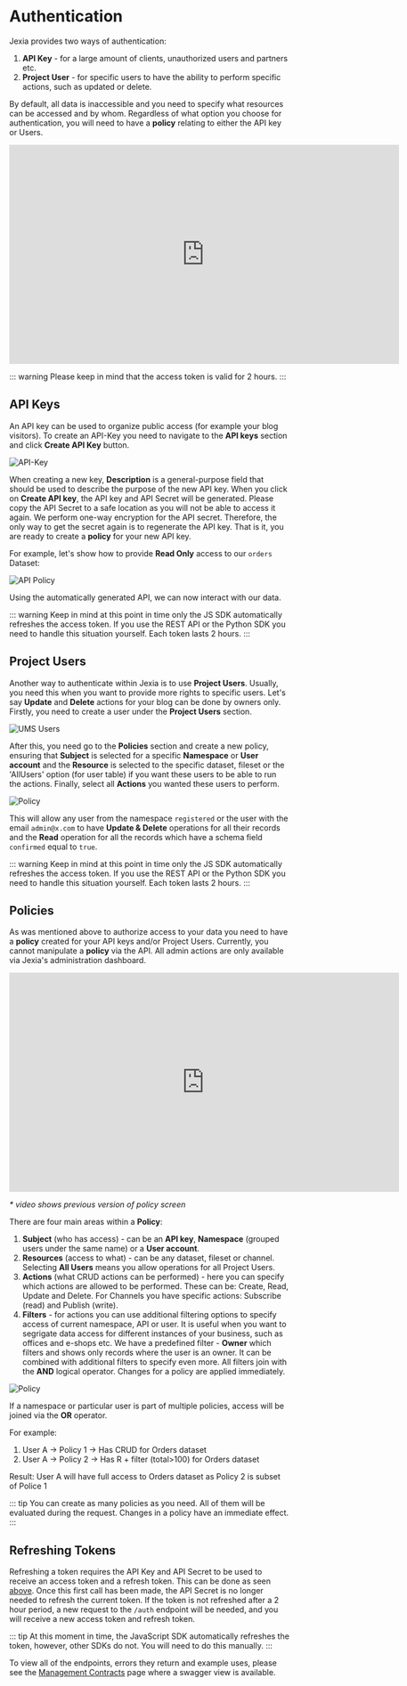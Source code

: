 # Authentication 
Jexia provides two ways of authentication:
1. **API Key** - for a large amount of clients, unauthorized users and partners etc.
2. **Project User** - for specific users to have the ability to perform specific actions, such as updated or delete. 

By default, all data is inaccessible and you need to specify what resources can be accessed and by whom. Regardless of what option you choose for authentication, you will need to have a **policy** relating to either the API key or Users. 

<iframe width="700" height="394" src="https://www.youtube.com/embed/o2ZN3nvdhi8" frameborder="0" allow="accelerometer; autoplay; encrypted-media; gyroscope; picture-in-picture" allowfullscreen></iframe>

::: warning
Please keep in mind that the access token is valid for 2 hours. 
:::

## API Keys
An API key can be used to organize public access (for example your blog visitors). To create an API-Key you need to navigate to the **API keys** section and click **Create API Key** button.

![API-Key](./api-key.png)

When creating a new key, **Description** is a general-purpose field that should be used to describe the purpose of the new API key.
When you click on **Create API key**, the API key and API Secret will be generated. Please copy the API Secret to a safe location as you will not be able to access it again. We perform one-way encryption for the API secret. Therefore, the only way to get the secret again is to regenerate the API key. That is it, you are ready to create a **policy** for your new API key. 

For example, let's show how to provide **Read Only** access to our `orders` Dataset:

![API Policy](./api_policy.png)

Using the automatically generated API, we can now interact with our data. 

<CodeSwitcher :languages="{js:'JavaScript',py:'Python',bash:'cURL'}">
<template v-slot:py>

``` py
from jexia_sdk.http import HTTPClient

JEXIA_PROJECT_ID = ''
JEXIA_API_KEY = ''
JEXIA_API_SECRET = ''

if __name__ == '__main__':
    client = HTTPClient()
    client.auth_consumption(
        project=JEXIA_PROJECT_ID,
        method='apk',
        key=JEXIA_API_KEY,
        secret=JEXIA_API_SECRET,
    )
    res = client.request(
        method='GET',
        url='/ds/orders',
        cond='[{"field":"dislike"},"=",true]',
        outputs='["id","total","title"]'
    )
    print(res)
```

</template>
<template v-slot:js>

``` js
// Jexia client for Node Application
import { jexiaClient, dataOperations } from "jexia-sdk-js/node";

// Jexia client for Browser Application
import { jexiaClient, dataOperations } from "jexia-sdk-js/browser";


const ds = dataOperations();

// You need to use your API Key / API Secret which is generated within your Jexia application. 
// Do not forget make a Policy for your API!
jexiaClient().init({
  projectID: "PROJECT_ID",
  key: "API_KEY",
  secret: "API_SECRET",
  zone: "PROJECT_ZONE",
}, ds);

// Now you can run the read operation for your Datasets
const orders = ds.dataset("orders");
const selectQuery = orders
  .select()
  .where(field => field("dislike").isEqualTo(true));

selectQuery.subscribe(records => {
    // You will always get an array of created records, including their 
    // generated IDs (even when inserting a single record) 
  },
  error => {
    // If something goes wrong, the error information is accessible here 
});
```
</template>
<template v-slot:bash>

```bash
# Environment variables to be set
export PROJECT_ID=<project_id>
export API_KEY=<key_here>
export API_SECRET=<secret_here>

# save API key token to our environment in case we need to use it
export API_TOKEN=`curl -X POST -d '{
  "method":"apk",
  "key":"'"$API_KEY"'",
  "secret":"'"$API_SECRET"'"
}' "https://$PROJECT_ID.app.jexia.com/auth" | jq .access_token`

# Select all data with our API token
curl -H "Authorization: Bearer $API_TOKEN"
  -X GET "https://$PROJECT_ID.app.jexia.com/ds/orders" | jq .
```
</template>
</CodeSwitcher>

::: warning
Keep in mind at this point in time only the JS SDK automatically refreshes the access token. If you use the REST API or the Python SDK you need to handle this situation yourself. Each token lasts 2 hours. 
:::

## Project Users
Another way to authenticate within Jexia is to use **Project Users**. Usually, you need this when you want to provide more rights to specific users. Let's say **Update** and **Delete** actions for your blog can be done by owners only. Firstly, you need to create a user under the **Project Users** section.

![UMS Users](./ums-2.png)

After this, you need go to the **Policies** section and create a new policy, ensuring that **Subject** is selected for a specific **Namespace** or **User account** and the **Resource** is selected to the specific dataset, fileset or the 'AllUsers' option (for user table) if you want these users to be able to run the actions. Finally, select all **Actions** you wanted these users to perform.

![Policy](./policy.png)

This will allow any user from the namespace `registered` or the user with the email `admin@x.com` to have **Update & Delete** operations for all their records and the **Read** operation for all the records which have a schema field `confirmed` equal to `true`.

<CodeSwitcher :languages="{js:'JavaScript',py:'Python',bash:'cURL'}">
<template v-slot:py>

``` py
from jexia_sdk.http import HTTPClient

JEXIA_PROJECT_ID = 'project_id'
USER_EMAIL = 'admin@x.com'
USER_PASSWORD = 'secret-password'

if __name__ == '__main__':
    client = HTTPClient()
    client.auth_consumption(
      project=JEXIA_PROJECT_ID,
      method='ums',
      email=USER_EMAIL,
      password=USER_PASSWORD
    )
    # Make future requests with user access rights
    res = client.request(
          method='GET',
          url='/ds/orders',
          cond='[{"field":"dislike"},"=",true]',
          outputs='["id","total","title"]'
    )
    print(res)
```

</template>
<template v-slot:js>

``` js
// Jexia client and Project Users module for Node App
import { jexiaClient, UMSModule} from "jexia-sdk-js/node"; 

// Jexia client and Project Users module for Browser App
import { jexiaClient, UMSModule} from "jexia-sdk-js/browser"; 

const ums = new UMSModule(); 

jexiaClient().init({  
  projectID: "PROJECT_ID",  
}, ums); 

// Sign in with the user created in your Jexia project
ums.signIn({  
  email: 'admin@x.com',  
  password: 'secret-password'
}).subscribe(
  data=>{ ...do future selects... },
  error=>{... error handle...}
);  
```
</template>
<template v-slot:bash>

``` bash
# Environment variables to be set
export PROJECT_ID=<project_id>
export TEST_USER=<user_here>
export TEST_USER_PSW=<password_here>

# save UMS token to our environment in case we need to access Project Users
export UMS_TOKEN=`curl -X POST -d '{
  "method":"ums",
  "email":"'"$TEST_USER"'",
  "password":"'"$TEST_USER_PSW"'"
}' "https://$PROJECT_ID.app.jexia.com/auth" | jq -r .access_token`

# Select all data with our ums token
curl -H "Authorization: Bearer $UMS_TOKEN"
  -X GET "https://$PROJECT_ID.app.jexia.com/ds/orders" | jq .
```

</template>
</CodeSwitcher>

::: warning
Keep in mind at this point in time only the JS SDK automatically refreshes the access token. If you use the REST API or the Python SDK you need to handle this situation yourself. Each token lasts 2 hours. 
:::

## Policies
As was mentioned above to authorize access to your data you need to have a **policy** created for your API keys and/or Project Users. 
Currently, you cannot manipulate a **policy** via the API. All admin actions are only available via Jexia's administration dashboard.

<iframe width="700" height="394" src="https://www.youtube.com/embed/i4dKznoXry0" frameborder="0" allow="accelerometer; autoplay; encrypted-media; gyroscope; picture-in-picture" allowfullscreen></iframe>

_* video shows previous version of policy screen_

There are four main areas within a **Policy**:
1. **Subject** (who has access) - can be an **API key**, **Namespace** (grouped users under the same name) or a **User account**.
2. **Resources** (access to what) - can be any dataset, fileset or channel. Selecting **All Users** means you allow  operations for all Project Users. 
3. **Actions** (what CRUD actions can be performed) - here you can specify which actions are allowed to be performed. These can be: Create, Read, Update and Delete. For Channels you have specific actions: Subscribe (read) and Publish (write). 
4. **Filters** - for actions you can use additional filtering options to specify access of current namespace, API or user. It is useful when you want to segrigate data access for different instances of your business, such as offices and e-shops etc.
We have a predefined filter - **Owner** which filters and shows only records where the user is an owner. It can be combined with additional filters to specify even more. All filters join with the **AND** logical operator. Changes for a policy are applied immediately.

![Policy](./policy.png)

If a namespace or particular user is part of multiple policies, access will be joined via the **OR** operator. 

For example:
1. User A -> Policy 1 -> Has CRUD for Orders dataset
1. User A -> Policy 2 -> Has R + filter (total>100) for Orders dataset

Result: User A will have full access to Orders dataset as Policy 2 is subset of Police 1


::: tip
You can create as many policies as you need. All of them will be evaluated during the request. Changes in a policy have an immediate effect. 
:::

## Refreshing Tokens

Refreshing a token requires the API Key and API Secret to be used to receive an access token and a refresh token. This can be done as seen [above](#api-keys). Once this first call has been made, the API Secret is no longer needed to refresh the current token. If the token is not refreshed after a 2 hour period, a new request to the `/auth` endpoint will be needed, and you will receive a new access token and refresh token.

::: tip
At this moment in time, the JavaScript SDK automatically refreshes the token, however, other SDKs do not. You will need to do this manually.
:::

To view all of the endpoints, errors they return and example uses, please see the [Management Contracts](/mgm) page where a swagger view is available.
